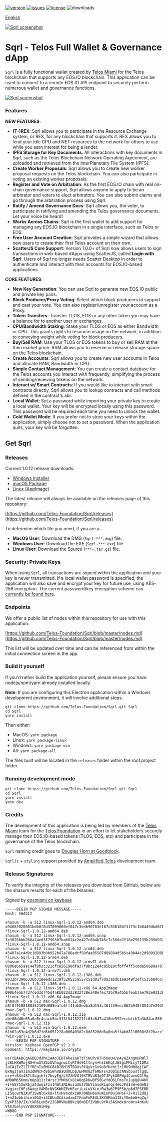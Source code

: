 [![version](https://img.shields.io/github/release/Telos-Foundation/Sqrl/all.svg)](https://github.com/Telos-Foundation/Sqrl/releases)
[![issues](https://img.shields.io/github/issues/Telos-Foundation/Sqrl.svg)](https://github.com/Telos-Foundation/Sqrl/issues)
[![license](https://img.shields.io/badge/license-MIT-blue.svg)](https://raw.githubusercontent.com/Telos-Foundation/Sqrl/master/LICENSE)
![downloads](https://img.shields.io/github/downloads/Telos-Foundation/Sqrl/total.svg)

[English](https://github.com/Telos-Foundation/Sqrl/blob/master/README.md)

[![Sqrl screenshot](https://raw.githubusercontent.com/Telos-Foundation/Sqrl/master/app/renderer/assets/images/sqrl.png)](https://raw.githubusercontent.com/Telos-Foundation/Sqrl/master/app/renderer/assets/images/sqrl.png)

# Sqrl - Telos Full Wallet & Governance dApp

`Sqrl` is a fully functional wallet created by [Telos Miami](https://eos.miami/) for the Telos blockchain that supports any EOS.IO blockchain. This application can be used to connect to a remote EOS.IO API endpoint to securely perform numerous wallet and governance functions.

[![Sqrl screenshot](https://raw.githubusercontent.com/Telos-Foundation/Sqrl/master/Sqrl.png)](https://raw.githubusercontent.com/Telos-Foundation/Sqrl/master/Sqrl.png)

### Features

**NEW FEATURES**:
- **(T-)REX**: Sqrl allows you to participate in the Resource Exchange system, or REX, for any blockchain that supports it. REX allows you to lend your idle CPU and NET resources to the network for others to use while you earn interest for being a lender.
- **IPFS Storage for Key Documents**: All interactions with key documents in Sqrl, such as the Telos Blockchain Network Operating Agreement, are uploaded and retrieved from the InterPlanetary File System (IPFS).
- **Create Worker Proposals**: Sqrl allows you to create new worker proposal requests on the Telos blockchain. You can also participate in voting on existing worker proposals.
- **Register and Vote on Arbitration**: As the first EOS.IO chain with real on-chain governance support, Sqrl allows anyone to apply to be an arbitrator and voters to elect arbitrators. You can also submit claims and go through the arbitration process using Sqrl.
- **Ratify / Amend Governance Docs**: Sqrl allows you, the voter, to participate in ratifying and amending the Telos governance documents. Let your voice be heard!
- **Works Across Chains**: Sqrl is the first wallet to add support for managing any EOS.IO blockchain in a single interface, such as Telos or EOS.
- **Free User Account Creation**: Sqrl provides a simple wizard that allows new users to create their first Telos account on their own.
- **ScatterJS Core Support**: Version 1.0.0+ of Sqrl now allows users to sign transactions in web-based dApps using ScatterJS, called **Login with Sqrl**. Users of Sqrl no longer needs Scatter Desktop in order to authenticate and interact with their accounts for EOS.IO-based applications.

**CORE FEATURES**:
- **New Key Generation**: You can use Sqrl to generate new EOS.IO public and private key pairs.
- **Block Producer/Proxy Voting**: Select which block producers to support and cast your vote. You can also register/unregister your account as a Proxy.
- **Token Transfers**: Transfer TLOS, EOS or any other token you may have a balance for to another user or exchanges.
- **CPU/Bandwidth Staking**: Stake your TLOS or EOS as either Bandwidth or CPU. This grants rights to resource usage on the network, in addition to conveying weight while voting for block producers.
- **Buy/Sell RAM**: Use your TLOS or EOS tokens to buy or sell RAM at the then market price. RAM allows you to reserve or release storage space on the Telos blockchain.
- **Create Accounts**: Sqrl allows you to create new user accounts in Telos and allocate RAM, Bandwidth or CPU.
- **Simple Contact Management**: You can create a contact database for the Telos accounts you interact with frequently, simplifying the process of sending/receiving tokens on the network.
- **Interact w/ Smart Contracts**: If you would like to interact with smart contracts directly, Sqrl allows you to lookup contracts and call methods defined in the contract's abi.
- **Local Wallet**: Set a password while importing your private key to create a local wallet. Your key will be encrypted locally using this password. This password will be required each time you need to unlock the wallet.
- **Cold Wallet Mode**: If you prefer not to store your keys within the application, simply choose not to set a password. When the application quits, your key will be forgotten.

## Get Sqrl

### Releases

Current 1.0.12 release downloads:

- [Windows Installer](https://github.com/Telos-Foundation/Sqrl/releases/download/1.0.12/win-Sqrl-1.0.12.exe)
- [macOS Package](https://github.com/Telos-Foundation/Sqrl/releases/download/1.0.12/mac-Sqrl-1.0.12.dmg)
- [Linux (AppImage)](https://github.com/Telos-Foundation/Sqrl/releases/download/1.0.12/linux-Sqrl-1.0.12-x86_64.AppImage)

The latest release will always be available on the releases page of this repository:

[https://github.com/Telos-Foundation/Sqrl/releases](https://github.com/Telos-Foundation/Sqrl/releases)

To determine which file you need, if you are a...

- **MacOS User**: Download the DMG (`Sqrl-***.dmg`) file.
- **Windows User**: Download the EXE (`Sqrl-***.exe`) file.
- **Linux User**: Download the Source (`***-.tar.gz`) file.

### Security: Private Keys

When using `Sqrl`, all transactions are signed within the application and your key is never transmitted. If a local wallet password is specified, the application will also save and encrypt your key for future use, using AES-256 encryption. The current password/key encryption scheme can [currently be found here](https://github.com/Telos-Foundation/Sqrl/blob/master/app/shared/actions/wallet.js#L8).

### Endpoints

We offer a public list of nodes within this repository for use with this application:

[https://github.com/Telos-Foundation/Sqrl/blob/master/nodes.md](https://github.com/Telos-Foundation/Sqrl/blob/master/nodes.md)

This list will be updated over time and can be referenced from within the initial connection screen in the app.

### Build it yourself

If you'd rather build the application yourself, please ensure you have nodejs/npm/yarn already installed locally.

**Note**: If you are configuring this Electron application within a Windows development environment, it will involve additional steps.

```
git clone https://github.com/Telos-Foundation/Sqrl.git Sqrl
cd Sqrl
yarn install
```

Then either:

- MacOS: `yarn package`
- Linux: `yarn package-linux`
- Windows: `yarn package-win`
- All: `yarn package-all`

The files built will be located in the `releases` folder within the root project folder.

### Running development mode

```
git clone https://github.com/Telos-Foundation/Sqrl.git Sqrl
cd Sqrl
yarn install
yarn dev
```

### Credits

The development of this application is being led by members of the [Telos Miami](https://eos.miami) team for the [Telos Foundation](https://telosfoundation.io) in an effort to let stakeholders securely manage their EOS.IO-based tokens (TLOS, EOS, etc) and participate in the governance of the Telos blockchain.

`Sqrl` naming credit goes to [Douglas Horn at Goodblock](https://goodblock.io/).

`SqrlJs` + `styling` support provided by [Amplified Telos](https://amplified.software/) development team.

### Release Signatures

To verify the integrity of the releases you download from GitHub, below are the shasum results for each of the binaries:

Signed by [eosmiami on keybase](https://keybase.io/eosmiami)

```
-----BEGIN PGP SIGNED MESSAGE-----
Hash: SHA512

shasum -b -a 512 linux-Sqrl-1.0.12-amd64.deb
a9468f020081bdb0f8d37009860ef847c3edb90783e167c836104f3f73c1b8449dbd67bcb0a256aee56a8a2f354c9fc3c364d24ca263aa9e24bea462d275931c *linux-Sqrl-1.0.12-amd64.deb
shasum -b -a 512 linux-Sqrl-1.0.12-amd64.snap
7e3026bbb260a14ed3f796307ba6814c2e427c6b4b745c7c560a7f18e256139b299d9320e885490916abd7a0fbde24cddf5fa6548c40e4ed191b463ac237ced5 *linux-Sqrl-1.0.12-amd64.snap
shasum -b -a 512 linux-Sqrl-1.0.12-arm64.deb
45407a1c4d9c1d993b0b952b67a786edcf50faa85587d89884d5b5c48b44c2d9899208bd2daca280a58a0c9f528b1ce526542e4df88c3a5cb1fe40d302327ba1 *linux-Sqrl-1.0.12-arm64.deb
shasum -b -a 512 linux-Sqrl-1.0.12-armv7l.deb
0806e665aac4ef8b3c321cfc856198dfa37f9bc12e4c05b10cfbff4ff5cdde50688a707184d3cf6e4d412be8a5dfc4d1f4680ddbcff978fc1e68bb9cee1a0178 *linux-Sqrl-1.0.12-armv7l.deb
shasum -b -a 512 linux-Sqrl-1.0.12-i386.deb
8032b73906336b31eeedc1239f520525a557c51d01f7da3abdb1a9349f3efc535b846c44237e55d6c06d79e6ba2f374fc13ae73bd9a3e21cf435d1df1322fe42 *linux-Sqrl-1.0.12-i386.deb
shasum -b -a 512 linux-Sqrl-1.0.12-x86_64.AppImage
090b4e5b7737ced3d745d4a8b022d23832f38ea40efec72b79a4b5bfeab7ae793e9213622bdc794c738f559465f164dd1b51f5e37e9f7b291d09b2f9623f6836 *linux-Sqrl-1.0.12-x86_64.AppImage
shasum -b -a 512 mac-Sqrl-1.0.12.dmg
d8f8f9108188352169d088eafc6ff41db8edba8d153c461f39eec862b948f854d7e2935c0f9828ad5f0c3512581427c7e6625edb9e1a9d143081aef0a2db01e1 *mac-Sqrl-1.0.12.dmg
shasum -b -a 512 mac-Sqrl-1.0.12.zip
abe86dd6e65a6a0c4cacb5bc313f54182211c63e647a416de592eccbfcb7a3b84ac050ff5932667005effffd5a60a36eac1c544a27d8bd05e6a395d60c7afd77 *mac-Sqrl-1.0.12.zip
shasum -b -a 512 win-Sqrl-1.0.12.exe
61b02a53e4d2b6d7fd6b051228a06640382c8d83200d8a0da5ff4bd8116608f8f7bacc3e635587bf13935272b48097aba8dee3263d22a99e95b45856cb80560f *win-Sqrl-1.0.12.exe
-----BEGIN PGP SIGNATURE-----
Version: Keybase OpenPGP v2.1.0
Comment: https://keybase.io/crypto

wsFcBAABCgAGBQJdJhK1AAoJEDT4ke1a0TzTjHUP/R7H5KeUH/pAyaZXngKHRWl7
j38LHkWMwjNQ+hwAYZ6zUVhugnwiCyRT0s91ttnyn+hsI6KqtJW3giPMicyT1DMa
JoCAjTxZlZIfREoIs0MGG8kB2BMJ57BOUsPkQyVcGx9oDfHcbtIr1MU9H08qjCAF
8xNgIjaV3im2dWNcFd8b5WnUBaQd8LDpJEHWXm2f6MEFsv20pipJANSb5ustlgqL
nre+r6Xv487tSogihfi7bsyEg/L5Z2HVU19XTMVaR3q9TJFykG0FWp4CovoOJl9q
AMDWM65Kmm/m8pQ11tlWrscJfMR6Cx81A0q6kKw0f50GxYdO6LFmsTn2upQ8H4Kh
+I+G8Y1XwX6ja4dwqiFzsIhWtaN1Hu3uUUJVObYiGvoKLqnqs4eGJPdIcW+ddmN3
Xvgj+cC0Fc6AxqiVAM0rNVGKWHZPeHFeriLxLuVXin/Rw3w67P9PSb/p8d7FSEBR
LI5qcwYNZXUfISwNl6xk8+ltsHVocdx1WRr0NbH6oXuWinP0ujmPoF+J+R1lZdQj
1+n2Iwbbihini0GU+i4IBUuOCdsodxmIYFnmFnREUL3KX0Rba3I8cYOm6eW+qZq/
EyXP3S0/IX/tkR6LuN3r2JGBMVNoBBkzQ6m0EfIVQKu9fRs5ASmdx8roNrx4nKxU
V4XJGalyvVVd0X8OiH9p
=WB8O
-----END PGP SIGNATURE-----
```